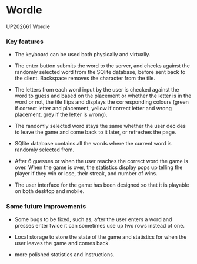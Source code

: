 # Wordle
UP202661 Wordle


### Key features

* The keyboard can be used both physically and virtually.

* The enter button submits the word to the server, and checks against the randomly selected word from the SQlite database, before sent back to the client. Backspace removes the character from the tile.

* The letters from each word input by the user is checked against the word to guess and based on the placement or whether the letter is in the word or not, the tile flips and displays the corresponding colours (green if correct letter and placement, yellow if correct letter and wrong placement, grey if the letter is wrong).

* The randomly selected word stays the same whether the user decides to leave the game and come back to it later, or refreshes the page. 

* SQlite database contains all the words where the current word is randomly selected from. 

* After 6 guesses or when the user reaches the correct word the game is over. When the game is over, the statistics display pops up telling the player if they win or lose, their streak, and number of wins.

* The user interface for the game has been designed so that it is playable on both desktop and mobile. 


### Some future improvements

* Some bugs to be fixed, such as, after the user enters a word and presses enter twice it can sometimes use up two rows instead of one. 

* Local storage to store the state of the game and statistics for when the user leaves the game and comes back. 

* more polished statistics and instructions. 
